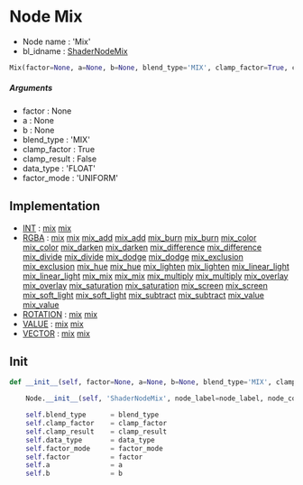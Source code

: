 # Node Mix

- Node name : 'Mix'
- bl_idname : [ShaderNodeMix](https://docs.blender.org/api/current/bpy.types.ShaderNodeMix.html)


``` python
Mix(factor=None, a=None, b=None, blend_type='MIX', clamp_factor=True, clamp_result=False, data_type='FLOAT', factor_mode='UNIFORM', node_label=None, node_color=None)
```
##### Arguments

- factor : None
- a : None
- b : None
- blend_type : 'MIX'
- clamp_factor : True
- clamp_result : False
- data_type : 'FLOAT'
- factor_mode : 'UNIFORM'

## Implementation

- [INT](/docs/GeoNodes/socket_INT.md) : [mix](/docs/GeoNodes/socket_INT.md#mix) [mix](/docs/GeoNodes/socket_INT.md#mix)
- [RGBA](/docs/GeoNodes/socket_RGBA.md) : [mix](/docs/GeoNodes/socket_RGBA.md#mix) [mix](/docs/GeoNodes/socket_RGBA.md#mix) [mix_add](/docs/GeoNodes/socket_RGBA.md#mix_add) [mix_add](/docs/GeoNodes/socket_RGBA.md#mix_add) [mix_burn](/docs/GeoNodes/socket_RGBA.md#mix_burn) [mix_burn](/docs/GeoNodes/socket_RGBA.md#mix_burn) [mix_color](/docs/GeoNodes/socket_RGBA.md#mix_color) [mix_color](/docs/GeoNodes/socket_RGBA.md#mix_color) [mix_darken](/docs/GeoNodes/socket_RGBA.md#mix_darken) [mix_darken](/docs/GeoNodes/socket_RGBA.md#mix_darken) [mix_difference](/docs/GeoNodes/socket_RGBA.md#mix_difference) [mix_difference](/docs/GeoNodes/socket_RGBA.md#mix_difference) [mix_divide](/docs/GeoNodes/socket_RGBA.md#mix_divide) [mix_divide](/docs/GeoNodes/socket_RGBA.md#mix_divide) [mix_dodge](/docs/GeoNodes/socket_RGBA.md#mix_dodge) [mix_dodge](/docs/GeoNodes/socket_RGBA.md#mix_dodge) [mix_exclusion](/docs/GeoNodes/socket_RGBA.md#mix_exclusion) [mix_exclusion](/docs/GeoNodes/socket_RGBA.md#mix_exclusion) [mix_hue](/docs/GeoNodes/socket_RGBA.md#mix_hue) [mix_hue](/docs/GeoNodes/socket_RGBA.md#mix_hue) [mix_lighten](/docs/GeoNodes/socket_RGBA.md#mix_lighten) [mix_lighten](/docs/GeoNodes/socket_RGBA.md#mix_lighten) [mix_linear_light](/docs/GeoNodes/socket_RGBA.md#mix_linear_light) [mix_linear_light](/docs/GeoNodes/socket_RGBA.md#mix_linear_light) [mix_mix](/docs/GeoNodes/socket_RGBA.md#mix_mix) [mix_mix](/docs/GeoNodes/socket_RGBA.md#mix_mix) [mix_multiply](/docs/GeoNodes/socket_RGBA.md#mix_multiply) [mix_multiply](/docs/GeoNodes/socket_RGBA.md#mix_multiply) [mix_overlay](/docs/GeoNodes/socket_RGBA.md#mix_overlay) [mix_overlay](/docs/GeoNodes/socket_RGBA.md#mix_overlay) [mix_saturation](/docs/GeoNodes/socket_RGBA.md#mix_saturation) [mix_saturation](/docs/GeoNodes/socket_RGBA.md#mix_saturation) [mix_screen](/docs/GeoNodes/socket_RGBA.md#mix_screen) [mix_screen](/docs/GeoNodes/socket_RGBA.md#mix_screen) [mix_soft_light](/docs/GeoNodes/socket_RGBA.md#mix_soft_light) [mix_soft_light](/docs/GeoNodes/socket_RGBA.md#mix_soft_light) [mix_subtract](/docs/GeoNodes/socket_RGBA.md#mix_subtract) [mix_subtract](/docs/GeoNodes/socket_RGBA.md#mix_subtract) [mix_value](/docs/GeoNodes/socket_RGBA.md#mix_value) [mix_value](/docs/GeoNodes/socket_RGBA.md#mix_value)
- [ROTATION](/docs/GeoNodes/socket_ROTATION.md) : [mix](/docs/GeoNodes/socket_ROTATION.md#mix) [mix](/docs/GeoNodes/socket_ROTATION.md#mix)
- [VALUE](/docs/GeoNodes/socket_VALUE.md) : [mix](/docs/GeoNodes/socket_VALUE.md#mix) [mix](/docs/GeoNodes/socket_VALUE.md#mix)
- [VECTOR](/docs/GeoNodes/socket_VECTOR.md) : [mix](/docs/GeoNodes/socket_VECTOR.md#mix) [mix](/docs/GeoNodes/socket_VECTOR.md#mix)

## Init

``` python
def __init__(self, factor=None, a=None, b=None, blend_type='MIX', clamp_factor=True, clamp_result=False, data_type='FLOAT', factor_mode='UNIFORM', node_label=None, node_color=None):

    Node.__init__(self, 'ShaderNodeMix', node_label=node_label, node_color=node_color)

    self.blend_type      = blend_type
    self.clamp_factor    = clamp_factor
    self.clamp_result    = clamp_result
    self.data_type       = data_type
    self.factor_mode     = factor_mode
    self.factor          = factor
    self.a               = a
    self.b               = b
```
